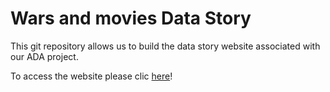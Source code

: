 # Wars and movies Data Story

This git repository allows us to build the data story website associated with our ADA project.

To access the website please clic [here]( https://duchoud.github.io/adawebsite/)!
